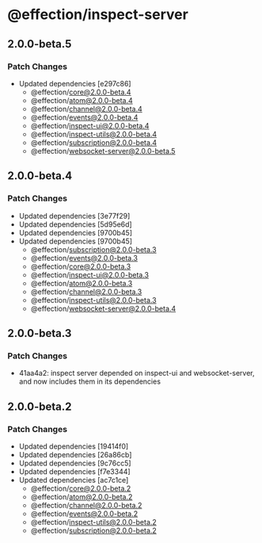 # @effection/inspect-server

## 2.0.0-beta.5

### Patch Changes

- Updated dependencies [e297c86]
  - @effection/core@2.0.0-beta.4
  - @effection/atom@2.0.0-beta.4
  - @effection/channel@2.0.0-beta.4
  - @effection/events@2.0.0-beta.4
  - @effection/inspect-ui@2.0.0-beta.4
  - @effection/inspect-utils@2.0.0-beta.4
  - @effection/subscription@2.0.0-beta.4
  - @effection/websocket-server@2.0.0-beta.5

## 2.0.0-beta.4

### Patch Changes

- Updated dependencies [3e77f29]
- Updated dependencies [5d95e6d]
- Updated dependencies [9700b45]
- Updated dependencies [9700b45]
  - @effection/subscription@2.0.0-beta.3
  - @effection/events@2.0.0-beta.3
  - @effection/core@2.0.0-beta.3
  - @effection/inspect-ui@2.0.0-beta.3
  - @effection/atom@2.0.0-beta.3
  - @effection/channel@2.0.0-beta.3
  - @effection/inspect-utils@2.0.0-beta.3
  - @effection/websocket-server@2.0.0-beta.4

## 2.0.0-beta.3

### Patch Changes

- 41aa4a2: inspect server depended on inspect-ui and websocket-server, and now
  includes them in its dependencies

## 2.0.0-beta.2

### Patch Changes

- Updated dependencies [19414f0]
- Updated dependencies [26a86cb]
- Updated dependencies [9c76cc5]
- Updated dependencies [f7e3344]
- Updated dependencies [ac7c1ce]
  - @effection/core@2.0.0-beta.2
  - @effection/atom@2.0.0-beta.2
  - @effection/channel@2.0.0-beta.2
  - @effection/events@2.0.0-beta.2
  - @effection/inspect-utils@2.0.0-beta.2
  - @effection/subscription@2.0.0-beta.2
